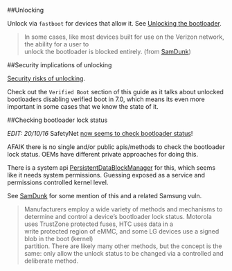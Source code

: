 ##Unlocking

Unlock via `fastboot` for devices that allow it. See [Unlocking the bootloader](https://source.android.com/source/running.html#unlocking-the-bootloader).

> In	some	cases,	like	most	devices	built	for	use	on	the	Verizon	network,	the	ability	for	a	user	to	
unlock	the	bootloader	is	blocked	entirely.	(from [SamDunk][SamDunk])

##Security implications of unlocking

[Security risks of unlocking](http://android.stackexchange.com/questions/36830/whats-the-security-implication-of-having-an-unlocked-boot-loader).

Check out the `Verified Boot` section of this guide as it talks about unlocked bootloaders disabling verified boot in 7.0, which means its even more important in some cases that we know the state of it.

##Checking bootloader lock status

_EDIT: 20/10/16_ SafetyNet [now seems to check bootloader status](https://www.reddit.com/r/android/comments/587ss9/_/)! 

AFAIK there is no single and/or public apis/methods to check the bootloader lock status. OEMs have different private approaches for doing this. 

There is a system api [PersistentDataBlockManager](http://androidxref.com/7.0.0_r1/xref/frameworks/base/core/java/android/service/persistentdata/PersistentDataBlockManager.java#55) for this, which seems like it needs system permissions. Guessing exposed as a service and permissions controlled kernel level.

See [SamDunk][SamDunk] for some mention of this and a related Samsung vuln.

> Manufacturers	employ	a	wide	variety	of	methods	and	mechanisms	to	determine	and	control	a
device’s	bootloader	lock	status.		Motorola	uses	TrustZone	protected	fuses,	HTC	uses	data	in	a	
write	protected region	of	eMMC,	and	some	LG	devices	use	a	signed	blob	in	the	boot	(kernel)	
partition.		There	are	likely	many	other	methods,	but	the	concept	is	the	same:	only	allow	the
unlock	status	to	be	changed	via	a	controlled	and	deliberate	method.	

  [SamDunk]: http://theroot.ninja/disclosures/SAMDUNK_1.0-03262016.pdf
